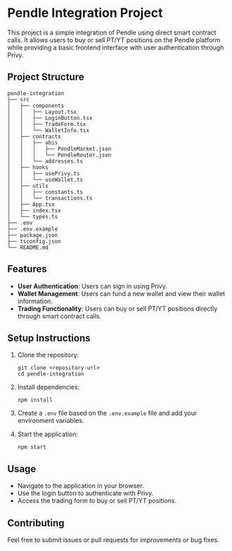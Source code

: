 # Pendle Integration Project

This project is a simple integration of Pendle using direct smart contract calls. It allows users to buy or sell PT/YT positions on the Pendle platform while providing a basic frontend interface with user authentication through Privy.

## Project Structure

```
pendle-integration
├── src
│   ├── components
│   │   ├── Layout.tsx
│   │   ├── LoginButton.tsx
│   │   ├── TradeForm.tsx
│   │   └── WalletInfo.tsx
│   ├── contracts
│   │   ├── abis
│   │   │   ├── PendleMarket.json
│   │   │   └── PendleRouter.json
│   │   └── addresses.ts
│   ├── hooks
│   │   ├── usePrivy.ts
│   │   └── useWallet.ts
│   ├── utils
│   │   ├── constants.ts
│   │   └── transactions.ts
│   ├── App.tsx
│   ├── index.tsx
│   └── types.ts
├── .env
├── .env.example
├── package.json
├── tsconfig.json
└── README.md
```

## Features

- **User Authentication**: Users can sign in using Privy.
- **Wallet Management**: Users can fund a new wallet and view their wallet information.
- **Trading Functionality**: Users can buy or sell PT/YT positions directly through smart contract calls.

## Setup Instructions

1. Clone the repository:
   ```
   git clone <repository-url>
   cd pendle-integration
   ```

2. Install dependencies:
   ```
   npm install
   ```

3. Create a `.env` file based on the `.env.example` file and add your environment variables.

4. Start the application:
   ```
   npm start
   ```

## Usage

- Navigate to the application in your browser.
- Use the login button to authenticate with Privy.
- Access the trading form to buy or sell PT/YT positions.

## Contributing

Feel free to submit issues or pull requests for improvements or bug fixes.